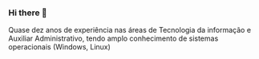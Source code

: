 ### Hi there 👋


Quase dez anos de experiência nas áreas de Tecnologia da informação e Auxiliar Administrativo, tendo amplo conhecimento de sistemas operacionais (Windows, Linux)
